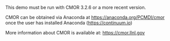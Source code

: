 
This demo must be run with CMOR 3.2.6 or a more recent version.

CMOR can be obtained via Anaconda at https://anaconda.org/PCMDI/cmor once the user has installed Anaconda (https://continuum.io)

More information about CMOR is available at: https://cmor.llnl.gov
